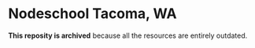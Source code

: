 # Nodeschool Tacoma, WA

__This reposity is archived__ because all the resources are entirely outdated.
